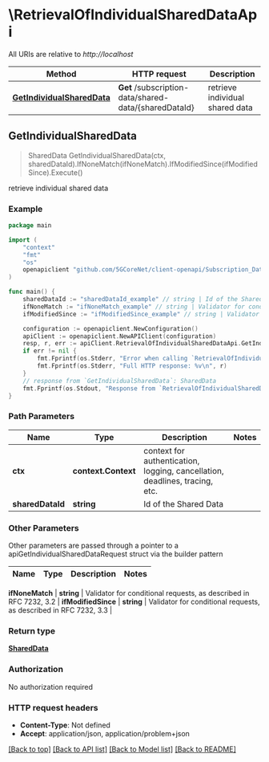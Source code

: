 # \RetrievalOfIndividualSharedDataApi

All URIs are relative to *http://localhost*

Method | HTTP request | Description
------------- | ------------- | -------------
[**GetIndividualSharedData**](RetrievalOfIndividualSharedDataApi.md#GetIndividualSharedData) | **Get** /subscription-data/shared-data/{sharedDataId} | retrieve individual shared data



## GetIndividualSharedData

> SharedData GetIndividualSharedData(ctx, sharedDataId).IfNoneMatch(ifNoneMatch).IfModifiedSince(ifModifiedSince).Execute()

retrieve individual shared data

### Example

```go
package main

import (
    "context"
    "fmt"
    "os"
    openapiclient "github.com/5GCoreNet/client-openapi/Subscription_Data"
)

func main() {
    sharedDataId := "sharedDataId_example" // string | Id of the Shared Data
    ifNoneMatch := "ifNoneMatch_example" // string | Validator for conditional requests, as described in RFC 7232, 3.2 (optional)
    ifModifiedSince := "ifModifiedSince_example" // string | Validator for conditional requests, as described in RFC 7232, 3.3 (optional)

    configuration := openapiclient.NewConfiguration()
    apiClient := openapiclient.NewAPIClient(configuration)
    resp, r, err := apiClient.RetrievalOfIndividualSharedDataApi.GetIndividualSharedData(context.Background(), sharedDataId).IfNoneMatch(ifNoneMatch).IfModifiedSince(ifModifiedSince).Execute()
    if err != nil {
        fmt.Fprintf(os.Stderr, "Error when calling `RetrievalOfIndividualSharedDataApi.GetIndividualSharedData``: %v\n", err)
        fmt.Fprintf(os.Stderr, "Full HTTP response: %v\n", r)
    }
    // response from `GetIndividualSharedData`: SharedData
    fmt.Fprintf(os.Stdout, "Response from `RetrievalOfIndividualSharedDataApi.GetIndividualSharedData`: %v\n", resp)
}
```

### Path Parameters


Name | Type | Description  | Notes
------------- | ------------- | ------------- | -------------
**ctx** | **context.Context** | context for authentication, logging, cancellation, deadlines, tracing, etc.
**sharedDataId** | **string** | Id of the Shared Data | 

### Other Parameters

Other parameters are passed through a pointer to a apiGetIndividualSharedDataRequest struct via the builder pattern


Name | Type | Description  | Notes
------------- | ------------- | ------------- | -------------

 **ifNoneMatch** | **string** | Validator for conditional requests, as described in RFC 7232, 3.2 | 
 **ifModifiedSince** | **string** | Validator for conditional requests, as described in RFC 7232, 3.3 | 

### Return type

[**SharedData**](SharedData.md)

### Authorization

No authorization required

### HTTP request headers

- **Content-Type**: Not defined
- **Accept**: application/json, application/problem+json

[[Back to top]](#) [[Back to API list]](../README.md#documentation-for-api-endpoints)
[[Back to Model list]](../README.md#documentation-for-models)
[[Back to README]](../README.md)

